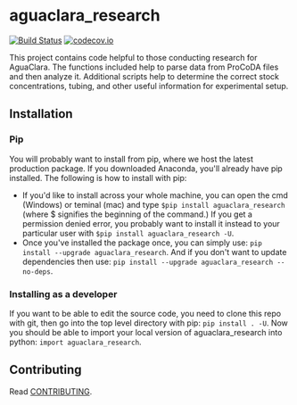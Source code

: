# aguaclara_research

[![Build Status](https://travis-ci.org/AguaClara/aguaclara_research.svg?branch=master)](https://travis-ci.org/AguaClara/aguaclara_research)
[![codecov.io](https://codecov.io/github/hbetts/orbitalpy/coverage.svg?branch=master)](https://codecov.io/github/AguaClara/aguaclara_research?branch=master)

This project contains code helpful to those conducting research for AguaClara. The functions included help to parse data from ProCoDA files and then analyze it. Additional scripts help to determine the correct stock concentrations, tubing, and other useful information for experimental setup.

## Installation

### Pip
You will probably want to install from pip, where we host the latest production package. If you downloaded Anaconda, you'll already have pip installed. The following is how to install with pip:
- If you'd like to install across your whole machine, you can open the cmd (Windows) or teminal (mac) and type ```$pip install aguaclara_research``` (where $ signifies the beginning of the command.) If you get a permission denied error, you probably want to install it instead to your particular user with ```$pip install aguaclara_research -U```.
- Once you've installed the package once, you can simply use: ```pip install --upgrade aguaclara_research```. And if you don't want to update dependencies then use: ```pip install --upgrade aguaclara_research --no-deps```.

### Installing as a developer
If you want to be able to edit the source code, you need to clone this repo with git, then go into the top level directory with pip: ```pip install . -U```. Now you should be able to import your local version of aguaclara_research into python: ```import aguaclara_research```.

## Contributing

Read [CONTRIBUTING](CONTRIBUTING.md).
